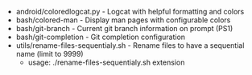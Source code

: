 - android/coloredlogcat.py - Logcat with helpful formatting and colors
- bash/colored-man - Display man pages with configurable colors
- bash/git-branch - Current git branch information on prompt (PS1)
- bash/git-completion - Git completion configuration
- utils/rename-files-sequentialy.sh - Rename files to have a sequential name (limit to 9999)
  - usage: ./rename-files-sequentialy.sh extension